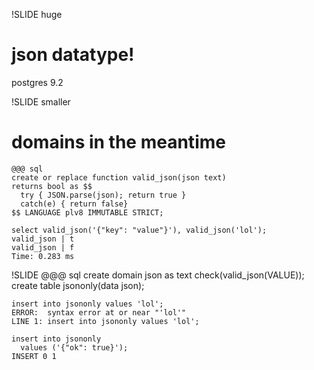 !SLIDE huge
# json datatype!
postgres 9.2

!SLIDE smaller
# domains in the meantime

    @@@ sql
    create or replace function valid_json(json text)
    returns bool as $$
      try { JSON.parse(json); return true }
      catch(e) { return false}
    $$ LANGUAGE plv8 IMMUTABLE STRICT;

    select valid_json('{"key": "value"}'), valid_json('lol');
    valid_json | t
    valid_json | f
    Time: 0.283 ms

!SLIDE
    @@@ sql
    create domain json
      as text check(valid_json(VALUE));
    create table jsononly(data json);

    insert into jsononly values 'lol';
    ERROR:  syntax error at or near "'lol'"
    LINE 1: insert into jsononly values 'lol';

    insert into jsononly
      values ('{"ok": true}');
    INSERT 0 1
